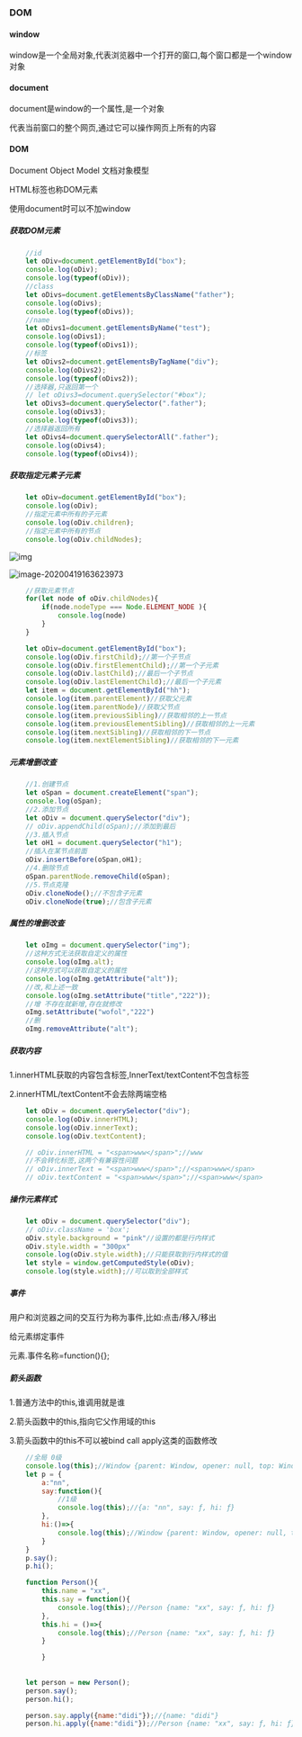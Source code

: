 ### DOM

#### window

window是一个全局对象,代表浏览器中一个打开的窗口,每个窗口都是一个window对象

#### document

document是window的一个属性,是一个对象

代表当前窗口的整个网页,通过它可以操作网页上所有的内容

#### DOM

Document Object Model 文档对象模型

HTML标签也称DOM元素

使用document时可以不加window



##### 获取DOM元素

```js
    //id
	let oDiv=document.getElementById("box");
    console.log(oDiv);
    console.log(typeof(oDiv));
	//class
    let oDivs=document.getElementsByClassName("father");
    console.log(oDivs);
    console.log(typeof(oDivs));
	//name
    let oDivs1=document.getElementsByName("test");
    console.log(oDivs1);
    console.log(typeof(oDivs1));
	//标签
    let oDivs2=document.getElementsByTagName("div");
    console.log(oDivs2);
    console.log(typeof(oDivs2));
	//选择器,只返回第一个
    // let oDivs3=document.querySelector("#box");
    let oDivs3=document.querySelector(".father");
    console.log(oDivs3);
    console.log(typeof(oDivs3));
	//选择器返回所有
    let oDivs4=document.querySelectorAll(".father");
    console.log(oDivs4);
    console.log(typeof(oDivs4));
```

   ##### 获取指定元素子元素

```js
    let oDiv=document.getElementById("box");
    console.log(oDiv);
    //指定元素中所有的子元素
    console.log(oDiv.children);
    //指定元素中所有的节点
    console.log(oDiv.childNodes);
```

![img](https://upload-images.jianshu.io/upload_images/16749538-64b1ae6106efded7.png?imageMogr2/auto-orient/strip|imageView2/2/w/486/format/webp)

![image-20200419163623973](C:\Users\HerMajesty\AppData\Roaming\Typora\typora-user-images\image-20200419163623973.png)

```js
    //获取元素节点
    for(let node of oDiv.childNodes){
        if(node.nodeType === Node.ELEMENT_NODE ){
            console.log(node)
        }
    }
```

```js
    let oDiv=document.getElementById("box");
    console.log(oDiv.firstChild);//第一个子节点
    console.log(oDiv.firstElementChild);//第一个子元素
    console.log(oDiv.lastChild);//最后一个子节点
    console.log(oDiv.lastElementChild);//最后一个子元素
    let item = document.getElementById("hh");
    console.log(item.parentElement)//获取父元素
    console.log(item.parentNode)//获取父节点
    console.log(item.previousSibling)//获取相邻的上一节点
    console.log(item.previousElementSibling)//获取相邻的上一元素
    console.log(item.nextSibling)//获取相邻的下一节点
    console.log(item.nextElementSibling)//获取相邻的下一元素
```

##### 元素增删改查

```js
    //1.创建节点
    let oSpan = document.createElement("span");
    console.log(oSpan);
    //2.添加节点
    let oDiv = document.querySelector("div");
    // oDiv.appendChild(oSpan);//添加到最后
    //3.插入节点
    let oH1 = document.querySelector("h1");
    //插入在某节点前面
    oDiv.insertBefore(oSpan,oH1);
    //4.删除节点
    oSpan.parentNode.removeChild(oSpan);
    //5.节点克隆
    oDiv.cloneNode();//不包含子元素
    oDiv.cloneNode(true);//包含子元素
```

##### 属性的增删改查

```js
    let oImg = document.querySelector("img");
    //这种方式无法获取自定义的属性
    console.log(oImg.alt);
    //这种方式可以获取自定义的属性
    console.log(oImg.getAttribute("alt"));
    //改,和上述一致
    console.log(oImg.setAttribute("title","222"));
    //增 不存在就新增,存在就修改
    oImg.setAttribute("wofol","222")
    //删
    oImg.removeAttribute("alt");
```

##### 获取内容

1.innerHTML获取的内容包含标签,InnerText/textContent不包含标签

2.innerHTML/textContent不会去除两端空格

```js
    let oDiv = document.querySelector("div");
    console.log(oDiv.innerHTML);
    console.log(oDiv.innerText);
    console.log(oDiv.textContent);

	// oDiv.innerHTML = "<span>www</span>";//www
	//不会转化标签,这两个有兼容性问题
    // oDiv.innerText = "<span>www</span>";//<span>www</span>
    // oDiv.textContent = "<span>www</span>";//<span>www</span>
```

##### 操作元素样式

```js
    let oDiv = document.querySelector("div");
    // oDiv.className = 'box';
    oDiv.style.background = "pink"//设置的都是行内样式
    oDiv.style.width = "300px"
    console.log(oDiv.style.width);//只能获取到行内样式的值
    let style = window.getComputedStyle(oDiv);
    console.log(style.width);//可以取到全部样式
```

##### 事件

用户和浏览器之间的交互行为称为事件,比如:点击/移入/移出

给元素绑定事件

元素.事件名称=function(){};



##### 箭头函数

1.普通方法中的this,谁调用就是谁

2.箭头函数中的this,指向它父作用域的this

3.箭头函数中的this不可以被bind call apply这类的函数修改

```js
    //全局 0级
    console.log(this);//Window {parent: Window, opener: null, top: Window, length: 0, frames: Window, …}
    let p = {
        a:"nn",
        say:function(){
            //1级
            console.log(this);//{a: "nn", say: ƒ, hi: ƒ}
        },
        hi:()=>{
            console.log(this);//Window {parent: Window, opener: null, top: Window, length: 0, frames: Window, …}
        }  
    }
    p.say();
    p.hi();

    function Person(){
        this.name = "xx",
        this.say = function(){
            console.log(this);//Person {name: "xx", say: ƒ, hi: ƒ}
        },
        this.hi = ()=>{
            console.log(this);//Person {name: "xx", say: ƒ, hi: ƒ}
        }

        }
        
    
    let person = new Person();
    person.say();
    person.hi();

    person.say.apply({name:"didi"});//{name: "didi"}
    person.hi.apply({name:"didi"});//Person {name: "xx", say: ƒ, hi: ƒ}
```


